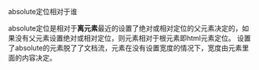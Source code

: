 absolute定位相对于谁

absolute定位是相对于**离元素**最近的设置了绝对或相对定位的父元素决定的，如果没有父元素设置绝对或相对定位，则元素相对于根元素即html元素定位。 设置了absolute的元素脱了了文档流，元素在没有设置宽度的情况下，宽度由元素里面的内容决定。